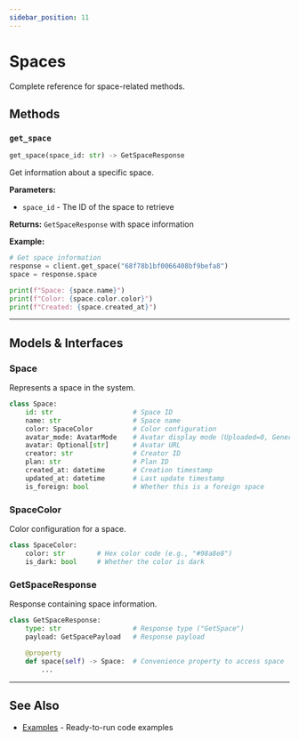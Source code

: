 ```yaml
---
sidebar_position: 11
---
```


# Spaces

Complete reference for space-related methods.

## Methods

### `get_space`

```python
get_space(space_id: str) -> GetSpaceResponse
```

Get information about a specific space.

**Parameters:**
- `space_id` - The ID of the space to retrieve

**Returns:** `GetSpaceResponse` with space information

**Example:**
```python
# Get space information
response = client.get_space("68f78b1bf0066408bf9befa8")
space = response.space

print(f"Space: {space.name}")
print(f"Color: {space.color.color}")
print(f"Created: {space.created_at}")
```

---

## Models & Interfaces

### Space

Represents a space in the system.

```python
class Space:
    id: str                    # Space ID
    name: str                  # Space name
    color: SpaceColor          # Color configuration
    avatar_mode: AvatarMode    # Avatar display mode (Uploaded=0, Generated=2)
    avatar: Optional[str]      # Avatar URL
    creator: str               # Creator ID
    plan: str                  # Plan ID
    created_at: datetime       # Creation timestamp
    updated_at: datetime       # Last update timestamp
    is_foreign: bool           # Whether this is a foreign space
```

### SpaceColor

Color configuration for a space.

```python
class SpaceColor:
    color: str        # Hex color code (e.g., "#98a8e8")
    is_dark: bool     # Whether the color is dark
```

### GetSpaceResponse

Response containing space information.

```python
class GetSpaceResponse:
    type: str                  # Response type ("GetSpace")
    payload: GetSpacePayload   # Response payload
    
    @property
    def space(self) -> Space:  # Convenience property to access space
        ...
```

---

## See Also

- [Examples](../patterns/ready-to-run) - Ready-to-run code examples

